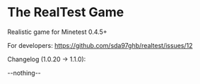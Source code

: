The RealTest Game
========

Realistic game for Minetest 0.4.5+

For developers: https://github.com/sda97ghb/realtest/issues/12

Changelog (1.0.20 → 1.1.0):

--nothing--